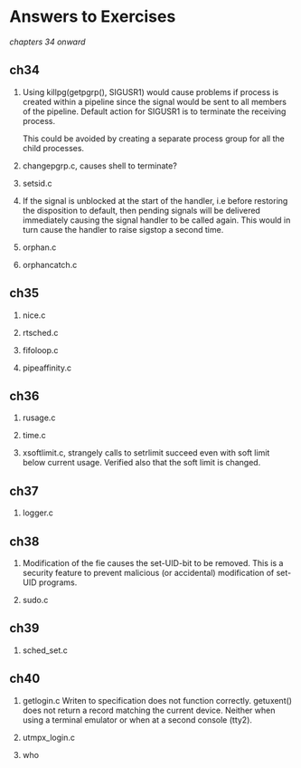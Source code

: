 Answers to Exercises 
====================

_chapters 34 onward_

ch34
----
1. Using killpg(getpgrp(), SIGUSR1) would cause problems if process is created
   within a pipeline since the signal would be sent to all members of the
   pipeline. Default action for SIGUSR1 is to terminate the receiving process.

   This could be avoided by creating a separate process group for all the child
   processes.

2. changepgrp.c, causes shell to terminate?

3. setsid.c

4. If the signal is unblocked at the start of the handler, i.e before restoring
   the disposition to default, then pending signals will be delivered
   immediately causing the signal handler to be called again. This would in turn
   cause the handler to raise sigstop a second time.

5. orphan.c

6. orphancatch.c

ch35
----
1. nice.c

2. rtsched.c

3. fifoloop.c

4. pipeaffinity.c

ch36
----
1. rusage.c

2. time.c

3. xsoftlimit.c, strangely calls to setrlimit succeed even with soft limit below
   current usage. Verified also that the soft limit is changed.

ch37
----
1. logger.c

ch38
----
1. Modification of the fie causes the set-UID-bit to be removed. This is a
   security feature to prevent malicious (or accidental) modification of set-UID programs.

2. sudo.c

ch39
----
1. sched_set.c

ch40
----
1. getlogin.c Writen to specification does not function correctly. getuxent()
   does not return a record matching the current device. Neither when using a
   terminal emulator or when at a second console (tty2).

2. utmpx_login.c

3. who

